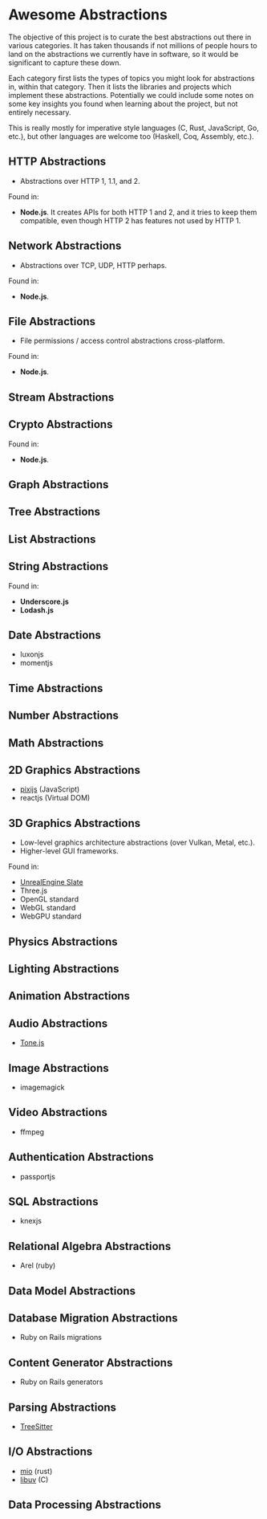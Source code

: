 
# Awesome Abstractions

The objective of this project is to curate the best abstractions out there in various categories. It has taken thousands if not millions of people hours to land on the abstractions we currently have in software, so it would be significant to capture these down.

Each category first lists the types of topics you might look for abstractions in, within that category. Then it lists the libraries and projects which implement these abstractions. Potentially we could include some notes on some key insights you found when learning about the project, but not entirely necessary.

This is really mostly for imperative style languages (C, Rust, JavaScript, Go, etc.), but other languages are welcome too (Haskell, Coq, Assembly, etc.).

## HTTP Abstractions

- Abstractions over HTTP 1, 1.1, and 2.

Found in:

- **Node.js**. It creates APIs for both HTTP 1 and 2, and it tries to keep them compatible, even though HTTP 2 has features not used by HTTP 1.

## Network Abstractions

- Abstractions over TCP, UDP, HTTP perhaps.

Found in:

- **Node.js**.

## File Abstractions

- File permissions / access control abstractions cross-platform.

Found in:

- **Node.js**.

## Stream Abstractions

## Crypto Abstractions

Found in:

- **Node.js**.

## Graph Abstractions

## Tree Abstractions

## List Abstractions

## String Abstractions

Found in:

- **Underscore.js**
- **Lodash.js**

## Date Abstractions

- luxonjs
- momentjs

## Time Abstractions

## Number Abstractions

## Math Abstractions

## 2D Graphics Abstractions

- [pixijs](https://github.com/pixijs/pixijs) (JavaScript)
- reactjs (Virtual DOM)

## 3D Graphics Abstractions

- Low-level graphics architecture abstractions (over Vulkan, Metal, etc.).
- Higher-level GUI frameworks.

Found in:

- [UnrealEngine Slate](https://docs.unrealengine.com/4.27/en-US/ProgrammingAndScripting/Slate/Architecture/)
- Three.js
- OpenGL standard
- WebGL standard
- WebGPU standard

## Physics Abstractions

## Lighting Abstractions

## Animation Abstractions

## Audio Abstractions

- [Tone.js](https://github.com/Tonejs/Tone.js/)

## Image Abstractions

- imagemagick

## Video Abstractions

- ffmpeg

## Authentication Abstractions

- passportjs

## SQL Abstractions

- knexjs

## Relational Algebra Abstractions

- Arel (ruby)

## Data Model Abstractions

## Database Migration Abstractions

- Ruby on Rails migrations

## Content Generator Abstractions

- Ruby on Rails generators

## Parsing Abstractions

- [TreeSitter](https://tree-sitter.github.io/tree-sitter/)

## I/O Abstractions

- [mio](https://github.com/tokio-rs/mio) (rust)
- [libuv](http://docs.libuv.org/en/v1.x/api.html) (C)

## Data Processing Abstractions
